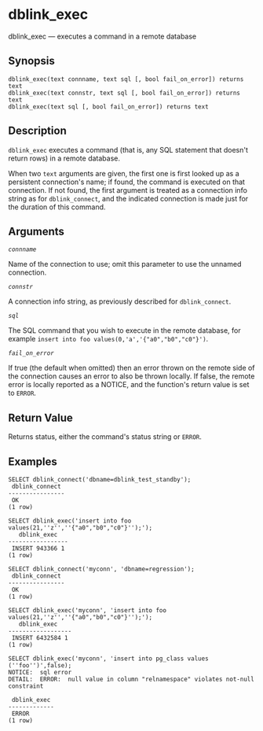 # dblink\_exec

dblink\_exec — executes a command in a remote database

## Synopsis

```text
dblink_exec(text connname, text sql [, bool fail_on_error]) returns text
dblink_exec(text connstr, text sql [, bool fail_on_error]) returns text
dblink_exec(text sql [, bool fail_on_error]) returns text
```

## Description

`dblink_exec` executes a command \(that is, any SQL statement that doesn't return rows\) in a remote database.

When two `text` arguments are given, the first one is first looked up as a persistent connection's name; if found, the command is executed on that connection. If not found, the first argument is treated as a connection info string as for `dblink_connect`, and the indicated connection is made just for the duration of this command.

## Arguments

_`connname`_

Name of the connection to use; omit this parameter to use the unnamed connection.

_`connstr`_

A connection info string, as previously described for `dblink_connect`.

_`sql`_

The SQL command that you wish to execute in the remote database, for example `insert into foo values(0,'a','{"a0","b0","c0"}')`.

_`fail_on_error`_

If true \(the default when omitted\) then an error thrown on the remote side of the connection causes an error to also be thrown locally. If false, the remote error is locally reported as a NOTICE, and the function's return value is set to `ERROR`.

## Return Value

Returns status, either the command's status string or `ERROR`.

## Examples

```text
SELECT dblink_connect('dbname=dblink_test_standby');
 dblink_connect
----------------
 OK
(1 row)

SELECT dblink_exec('insert into foo values(21,''z'',''{"a0","b0","c0"}'');');
   dblink_exec
-----------------
 INSERT 943366 1
(1 row)

SELECT dblink_connect('myconn', 'dbname=regression');
 dblink_connect
----------------
 OK
(1 row)

SELECT dblink_exec('myconn', 'insert into foo values(21,''z'',''{"a0","b0","c0"}'');');
   dblink_exec
------------------
 INSERT 6432584 1
(1 row)

SELECT dblink_exec('myconn', 'insert into pg_class values (''foo'')',false);
NOTICE:  sql error
DETAIL:  ERROR:  null value in column "relnamespace" violates not-null constraint

 dblink_exec
-------------
 ERROR
(1 row)
```

